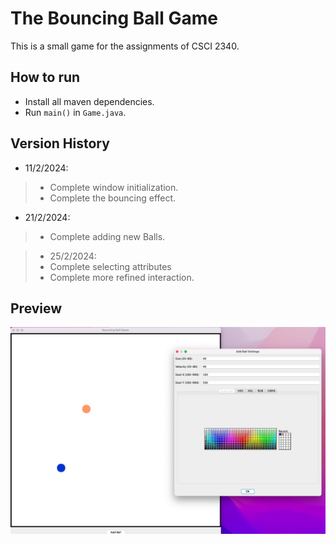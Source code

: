 # The Bouncing Ball Game
This is a small game for the assignments of CSCI 2340.

## How to run
* Install all maven dependencies.
* Run `main()` in `Game.java`.

## Version History
* 11/2/2024: 

>- Complete window initialization.
>- Complete the bouncing effect.

* 21/2/2024:

>- Complete adding new Balls.

>- 25/2/2024:
>- Complete selecting attributes
>- Complete more refined interaction.

## Preview
<img src="./docs/pics/preview.png" alt="Preview of the Bouncing Ball Game">
